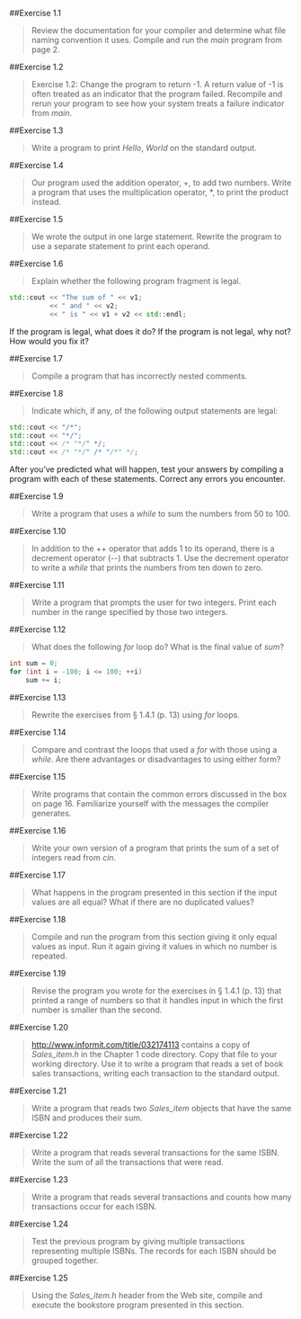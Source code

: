 ##Exercise 1.1

> Review the documentation for your compiler and determine what file naming convention it uses. Compile and run the _main_ program from page 2.

##Exercise 1.2

> Exercise 1.2: Change the program to return -1. A return value of -1 is often treated as an indicator that the program failed. Recompile and rerun your program to see how your system treats a failure indicator from _main_.

##Exercise 1.3
> Write a program to print _Hello_, _World_ on the standard output.

##Exercise 1.4
> Our program used the addition operator, +, to add two numbers. Write a program that uses the multiplication operator, *, to print the product instead.

##Exercise 1.5

> We wrote the output in one large statement. Rewrite the program to use a separate statement to print each operand.

##Exercise 1.6
> Explain whether the following program fragment is legal.
```cpp
std::cout << "The sum of " << v1;
          << " and " << v2;
		  << " is " << v1 + v2 << std::endl;
```
If the program is legal, what does it do? If the program is not legal, why not? How would you fix it?

##Exercise 1.7

> Compile a program that has incorrectly nested comments.

##Exercise 1.8

> Indicate which, if any, of the following output statements are legal:
```cpp
std::cout << "/*";
std::cout << "*/";
std::cout << /* "*/" */;
std::cout << /* "*/" /* "/*" */;
```
After you’ve predicted what will happen, test your answers by compiling a
program with each of these statements. Correct any errors you encounter.

##Exercise 1.9

> Write a program that uses a _while_ to sum the numbers from
50 to 100.

##Exercise 1.10

> In addition to the ++ operator that adds 1 to its operand,
there is a decrement operator (--) that subtracts 1. Use the decrement
operator to write a _while_ that prints the numbers from ten down to zero.

##Exercise 1.11

> Write a program that prompts the user for two integers.
Print each number in the range specified by those two integers.

##Exercise 1.12

> What does the following _for_ loop do? What is the final value
of _sum_?
```cpp
int sum = 0;
for (int i = -100; i <= 100; ++i)
    sum += i;
```

##Exercise 1.13

> Rewrite the exercises from § 1.4.1 (p. 13) using _for_ loops.

##Exercise 1.14

> Compare and contrast the loops that used a _for_ with those
using a _while_. Are there advantages or disadvantages to using either form?

##Exercise 1.15

> Write programs that contain the common errors discussed in
the box on page 16. Familiarize yourself with the messages the compiler
generates.

##Exercise 1.16

> Write your own version of a program that prints the sum of
a set of integers read from _cin_.

##Exercise 1.17

> What happens in the program presented in this section if the input values are all equal? What if there are no duplicated values?

##Exercise 1.18

> Compile and run the program from this section giving it only equal values as input. Run it again giving it values in which no number is repeated.

##Exercise 1.19

> Revise the program you wrote for the exercises in § 1.4.1 (p. 13) that printed a range of numbers so that it handles input in which the first number is smaller than the second.

##Exercise 1.20

> http://www.informit.com/title/032174113 contains a copy of _Sales_item.h_ in the Chapter 1 code directory. Copy that file to your working directory. Use it to write a program that reads a set of book sales transactions, writing each transaction to the standard output.

##Exercise 1.21

> Write a program that reads two _Sales_item_ objects that have the same ISBN and produces their sum.

##Exercise 1.22

> Write a program that reads several transactions for the same ISBN. Write the sum of all the transactions that were read.

##Exercise 1.23

> Write a program that reads several transactions and counts
how many transactions occur for each ISBN.

##Exercise 1.24

> Test the previous program by giving multiple transactions
representing multiple ISBNs. The records for each ISBN should be grouped
together.

##Exercise 1.25

> Using the _Sales_item.h_ header from the Web site,
compile and execute the bookstore program presented in this section.
